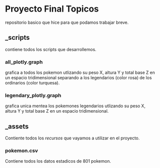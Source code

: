 # Proyecto Final Topicos

repositorio basico que hice para que podamos trabajar breve. 

## _scripts
contiene todos los scripts que desarrollemos.

### all_plotly.graph
grafica a todos los pokemon utlizando su peso X, altura Y y total base Z en un espacio tridimensional separando a los legendarios (color rosa) de los ordinarios (color turquesa).

### legendary_plotly.graph
grafica unica mentea los pokemones legendarios utlizando su peso X, altura Y y total base  Z en un espacio tridimensional.

## _assets
Contiente todos los *recursos* que vayamos a utilizar en el proyecto.

### pokemon.csv
Contiene todos los datos estadicos de 801 pokemon.